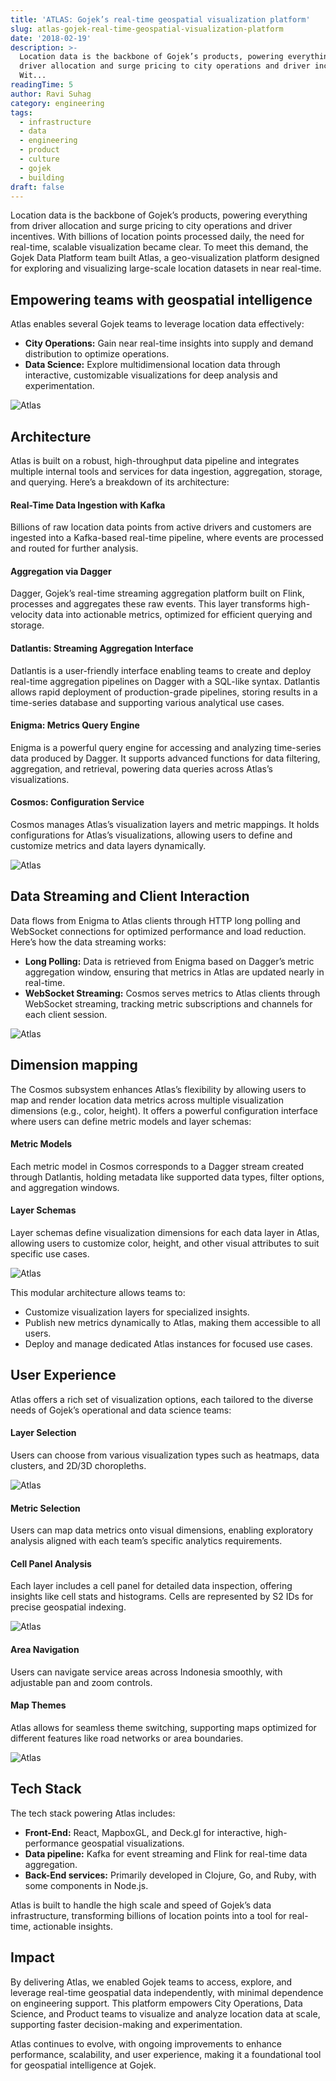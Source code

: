 ```yaml
---
title: 'ATLAS: Gojek’s real-time geospatial visualization platform'
slug: atlas-gojek-real-time-geospatial-visualization-platform
date: '2018-02-19'
description: >-
  Location data is the backbone of Gojek’s products, powering everything from
  driver allocation and surge pricing to city operations and driver incentives.
  Wit...
readingTime: 5
author: Ravi Suhag
category: engineering
tags:
  - infrastructure
  - data
  - engineering
  - product
  - culture
  - gojek
  - building
draft: false
---
```


Location data is the backbone of Gojek’s products, powering everything from driver allocation and surge pricing to city operations and driver incentives. With billions of location points processed daily, the need for real-time, scalable visualization became clear. To meet this demand, the Gojek Data Platform team built Atlas, a geo-visualization platform designed for exploring and visualizing large-scale location datasets in near real-time.

## Empowering teams with geospatial intelligence

Atlas enables several Gojek teams to leverage location data effectively:

- **City Operations:** Gain near real-time insights into supply and demand distribution to optimize operations.
- **Data Science:** Explore multidimensional location data through interactive, customizable visualizations for deep analysis and experimentation.

![Atlas](/img/atlas_home.png)

## Architecture

Atlas is built on a robust, high-throughput data pipeline and integrates multiple internal tools and services for data ingestion, aggregation, storage, and querying. Here’s a breakdown of its architecture:

#### Real-Time Data Ingestion with Kafka

Billions of raw location data points from active drivers and customers are ingested into a Kafka-based real-time pipeline, where events are processed and routed for further analysis.

#### Aggregation via Dagger

Dagger, Gojek’s real-time streaming aggregation platform built on Flink, processes and aggregates these raw events. This layer transforms high-velocity data into actionable metrics, optimized for efficient querying and storage.

#### Datlantis: Streaming Aggregation Interface

Datlantis is a user-friendly interface enabling teams to create and deploy real-time aggregation pipelines on Dagger with a SQL-like syntax. Datlantis allows rapid deployment of production-grade pipelines, storing results in a time-series database and supporting various analytical use cases.

#### Enigma: Metrics Query Engine

Enigma is a powerful query engine for accessing and analyzing time-series data produced by Dagger. It supports advanced functions for data filtering, aggregation, and retrieval, powering data queries across Atlas’s visualizations.

#### Cosmos: Configuration Service

Cosmos manages Atlas’s visualization layers and metric mappings. It holds configurations for Atlas’s visualizations, allowing users to define and customize metrics and data layers dynamically.

![Atlas](/img/atlas_arch.png)

## Data Streaming and Client Interaction

Data flows from Enigma to Atlas clients through HTTP long polling and WebSocket connections for optimized performance and load reduction. Here’s how the data streaming works:

- **Long Polling:** Data is retrieved from Enigma based on Dagger’s metric aggregation window, ensuring that metrics in Atlas are updated nearly in real-time.
- **WebSocket Streaming:** Cosmos serves metrics to Atlas clients through WebSocket streaming, tracking metric subscriptions and channels for each client session.

![Atlas](/img/atlas_metric.png)

## Dimension mapping

The Cosmos subsystem enhances Atlas’s flexibility by allowing users to map and render location data metrics across multiple visualization dimensions (e.g., color, height). It offers a powerful configuration interface where users can define metric models and layer schemas:

#### Metric Models

Each metric model in Cosmos corresponds to a Dagger stream created through Datlantis, holding metadata like supported data types, filter options, and aggregation windows.

#### Layer Schemas

Layer schemas define visualization dimensions for each data layer in Atlas, allowing users to customize color, height, and other visual attributes to suit specific use cases.

![Atlas](/img/atlas_schema.png)

This modular architecture allows teams to:

- Customize visualization layers for specialized insights.
- Publish new metrics dynamically to Atlas, making them accessible to all users.
- Deploy and manage dedicated Atlas instances for focused use cases.

## User Experience

Atlas offers a rich set of visualization options, each tailored to the diverse needs of Gojek’s operational and data science teams:

#### Layer Selection

Users can choose from various visualization types such as heatmaps, data clusters, and 2D/3D choropleths.

![Atlas](/img/atlas_2.png)

#### Metric Selection

Users can map data metrics onto visual dimensions, enabling exploratory analysis aligned with each team’s specific analytics requirements.

#### Cell Panel Analysis

Each layer includes a cell panel for detailed data inspection, offering insights like cell stats and histograms. Cells are represented by S2 IDs for precise geospatial indexing.

![Atlas](/img/atlas_panel.png)

#### Area Navigation

Users can navigate service areas across Indonesia smoothly, with adjustable pan and zoom controls.

#### Map Themes

Atlas allows for seamless theme switching, supporting maps optimized for different features like road networks or area boundaries.

![Atlas](/img/atlas_map.png)

## Tech Stack

The tech stack powering Atlas includes:

- **Front-End:** React, MapboxGL, and Deck.gl for interactive, high-performance geospatial visualizations.
- **Data pipeline:** Kafka for event streaming and Flink for real-time data aggregation.
- **Back-End services:** Primarily developed in Clojure, Go, and Ruby, with some components in Node.js.

Atlas is built to handle the high scale and speed of Gojek’s data infrastructure, transforming billions of location points into a tool for real-time, actionable insights.

## Impact

By delivering Atlas, we enabled Gojek teams to access, explore, and leverage real-time geospatial data independently, with minimal dependence on engineering support. This platform empowers City Operations, Data Science, and Product teams to visualize and analyze location data at scale, supporting faster decision-making and experimentation.

Atlas continues to evolve, with ongoing improvements to enhance performance, scalability, and user experience, making it a foundational tool for geospatial intelligence at Gojek.

